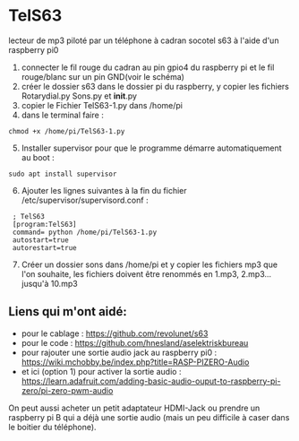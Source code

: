 # TelS63
lecteur de mp3 piloté par un téléphone à cadran socotel s63 à l'aide d'un raspberry pi0

1. connecter le fil rouge du cadran au pin gpio4 du raspberry pi et le fil rouge/blanc sur un pin GND(voir le schéma)
2. créer le dossier s63 dans le dossier pi du raspberry, y copier les fichiers Rotarydial.py Sons.py et __init__.py
3. copier le Fichier TelS63-1.py dans /home/pi
4. dans le terminal faire : 
```
chmod +x /home/pi/TelS63-1.py
```

5. Installer supervisor pour que le programme démarre automatiquement au boot : 
```
sudo apt install supervisor
```
6. Ajouter les lignes suivantes à la fin du fichier /etc/supervisor/supervisord.conf : 


```
 ; TelS63
 [program:TelS63]
 command= python /home/pi/TelS63-1.py
 autostart=true
 autorestart=true
```


7. Créer un dossier sons dans /home/pi et y copier les fichiers mp3 que l'on souhaite, les fichiers doivent être renommés en 1.mp3, 2.mp3... jusqu'à 10.mp3

## Liens qui m'ont aidé:

* pour le cablage : https://github.com/revolunet/s63
* pour le code : https://github.com/hnesland/aselektriskbureau
* pour rajouter une sortie audio jack au raspberry pi0 : https://wiki.mchobby.be/index.php?title=RASP-PIZERO-Audio
* et ici (option 1) pour activer la sortie audio : https://learn.adafruit.com/adding-basic-audio-ouput-to-raspberry-pi-zero/pi-zero-pwm-audio

On peut aussi acheter un petit adaptateur HDMI-Jack ou prendre un raspberry pi B qui a déjà une sortie audio (mais un peu difficile à caser dans le boitier du téléphone).
